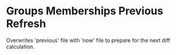 # Groups Memberships Previous Refresh
Overwrites 'previous' file with 'now' file to prepare for the next diff calculation.
